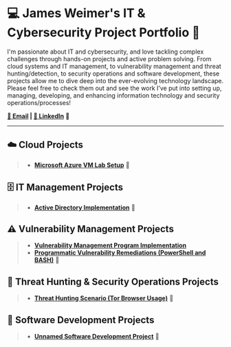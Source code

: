 # 💻 James Weimer's IT & Cybersecurity Project Portfolio 🔐

I'm passionate about IT and cybersecurity, and love tackling complex challenges through hands-on projects and active problem solving. From cloud systems and IT management, to vulnerability management and threat hunting/detection, to security operations and software development, these projects allow me to dive deep into the ever-evolving technology landscape. Please feel free to check them out and see the work I’ve put into setting up, managing, developing, and enhancing information technology and security operations/processes!

**[📧 Email](mailto:jamesdanielweimer@gmail.com) | [🔗 LinkedIn](https://www.linkedin.com)** 🚧

<hr/>

## ☁️ Cloud Projects
> - **[Microsoft Azure VM Lab Setup](https://www.github.com)** 🚧

## 🗄️ IT Management Projects
> - **[Active Directory Implementation](https://www.github.com)** 🚧

## ⚠️ Vulnerability Management Projects
> - **[Vulnerability Management Program Implementation](https://github.com/JDWeimer/Vulnerability-Management-Implementation/)**
> - **[Programmatic Vulnerability Remediations (PowerShell and BASH)](https://www.github.com)** 🚧

## 🚨 Threat Hunting & Security Operations Projects
> - **[Threat Hunting Scenario (Tor Browser Usage)](https://www.github.com)** 🚧

## 💾 Software Development Projects
> - **[Unnamed Software Development Project](https://www.github.com)** 🚧
